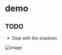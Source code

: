 # demo
TODO
-----
* Deal with the shadows

![image](https://user-images.githubusercontent.com/29166409/205461034-99991e74-3b67-4a35-8f9b-76146e5b8116.png)
